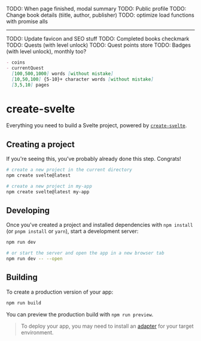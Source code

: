 TODO: When page finished, modal summary
TODO: Public profile
TODO: Change book details (tiitle, author, publisher)
TODO: optimize load functions with promise alls

---

TODO: Update favicon and SEO stuff
TODO: Completed books checkmark
TODO: Quests (with level unlock)
TODO: Quest points store
TODO: Badges (with level unlock), monthly too?

```markdown
- coins
- currentQuest
  [100,500,1000] words [without mistake]
  [10,50,100] {5-10}+ character words [without mistake]
  [3,5,10] pages
```

# create-svelte

Everything you need to build a Svelte project, powered by [`create-svelte`](https://github.com/sveltejs/kit/tree/main/packages/create-svelte).

## Creating a project

If you're seeing this, you've probably already done this step. Congrats!

```bash
# create a new project in the current directory
npm create svelte@latest

# create a new project in my-app
npm create svelte@latest my-app
```

## Developing

Once you've created a project and installed dependencies with `npm install` (or `pnpm install` or `yarn`), start a development server:

```bash
npm run dev

# or start the server and open the app in a new browser tab
npm run dev -- --open
```

## Building

To create a production version of your app:

```bash
npm run build
```

You can preview the production build with `npm run preview`.

> To deploy your app, you may need to install an [adapter](https://kit.svelte.dev/docs/adapters) for your target environment.
